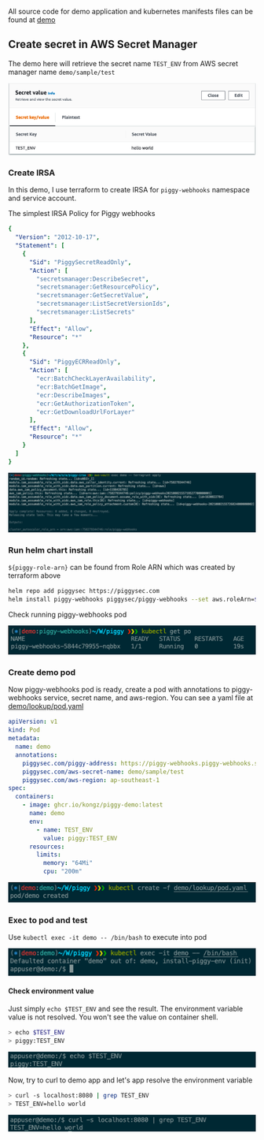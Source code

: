 All source code for demo application and kubernetes manifests files can be found at [demo](https://github.com/KongZ/piggy/tree/main/demo)

## Create secret in AWS Secret Manager
The demo here will retrieve the secret name `TEST_ENV` from AWS secret manager name `demo/sample/test`

![secret-manager](https://raw.githubusercontent.com/KongZ/piggy/main/docs/images/secret-manager.png "secret-manager")

### Create IRSA
In this demo, I use terraform to create IRSA for `piggy-webhooks` namespace and service account.

The simplest IRSA Policy for Piggy webhooks

```yaml
{
  "Version": "2012-10-17",
  "Statement": [
    {
      "Sid": "PiggySecretReadOnly",
      "Action": [
        "secretsmanager:DescribeSecret",
        "secretsmanager:GetResourcePolicy",
        "secretsmanager:GetSecretValue",
        "secretsmanager:ListSecretVersionIds",
        "secretsmanager:ListSecrets"
      ],
      "Effect": "Allow",
      "Resource": "*"
    },
    {
      "Sid": "PiggyECRReadOnly",
      "Action": [
        "ecr:BatchCheckLayerAvailability",
        "ecr:BatchGetImage",
        "ecr:DescribeImages",
        "ecr:GetAuthorizationToken",
        "ecr:GetDownloadUrlForLayer"
      ],
      "Effect": "Allow",
      "Resource": "*"
    }
  ]
}
```

![terraform-irsa](https://raw.githubusercontent.com/KongZ/piggy/main/docs/images/terraform-irsa.png "terraform-irsa")

### Run helm chart install

`${piggy-role-arn}` can be found from Role ARN which was created by terraform above

```bash
helm repo add piggysec https://piggysec.com
helm install piggy-webhooks piggysec/piggy-webhooks --set aws.roleArn=${piggy-role-arn}
```

Check running piggy-webhooks pod

![get-po-piggy](https://raw.githubusercontent.com/KongZ/piggy/main/docs/images/get-po-piggy.png "get-po-piggy")

### Create demo pod
Now piggy-webhooks pod is ready, create a pod with annotations to piggy-webhooks service, secret name, and aws-region.
You can see a yaml file at [demo/lookup/pod.yaml](https://github.com/KongZ/piggy/tree/main/demo/lookup/pod.yaml)

```yaml
apiVersion: v1
kind: Pod
metadata:
  name: demo
  annotations:
    piggysec.com/piggy-address: https://piggy-webhooks.piggy-webhooks.svc.cluster.local
    piggysec.com/aws-secret-name: demo/sample/test
    piggysec.com/aws-region: ap-southeast-1
spec:
  containers:
    - image: ghcr.io/kongz/piggy-demo:latest
      name: demo
      env:
        - name: TEST_ENV
          value: piggy:TEST_ENV
      resources:
        limits:
          memory: "64Mi"
          cpu: "200m"
```

![create-po-demo](https://raw.githubusercontent.com/KongZ/piggy/main/docs/images/create-po-demo.png "create-po-demo")

### Exec to pod and test
Use `kubectl exec -it demo -- /bin/bash` to execute into pod

![exec-po-demo](https://raw.githubusercontent.com/KongZ/piggy/main/docs/images/exec-po-demo.png "exec-po-demo")

#### Check environment value
Just simply `echo $TEST_ENV` and see the result. The environment variable value is not resolved. You won't see the value on container shell.

```bash
> echo $TEST_ENV
> piggy:TEST_ENV
```

![echo-demo-env](https://raw.githubusercontent.com/KongZ/piggy/main/docs/images/echo-demo-env.png "echo-demo-env")

Now, try to curl to demo app and let's app resolve the environment variable 

```bash
> curl -s localhost:8080 | grep TEST_ENV
> TEST_ENV=hello world
```

![curl-demo-env](https://raw.githubusercontent.com/KongZ/piggy/main/docs/images/curl-demo-env.png "curl-demo-env")
